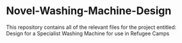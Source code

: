 # Novel-Washing-Machine-Design
This repository contains all of the relevant files for the project entitled: Design for a Specialist Washing Machine for use in Refugee Camps
